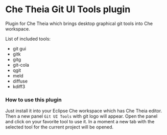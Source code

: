 # Che Theia Git UI Tools plugin

Plugin for Che Theia which brings desktop graphical git tools into Che workspace.

List of included tools:
 - git gui
 - gitk
 - gitg
 - git-cola
 - qgit
 - meld
 - diffuse
 - kdiff3

### How to use this plugin

Just install it into your Eclipse Che workspace which has Che Theia editor.
Then a new panel `Git UI Tools` with git logo will appear.
Open the panel and click on your favorite tool to use it.
In a moment a new tab with the selected tool for the current project will be opened.
